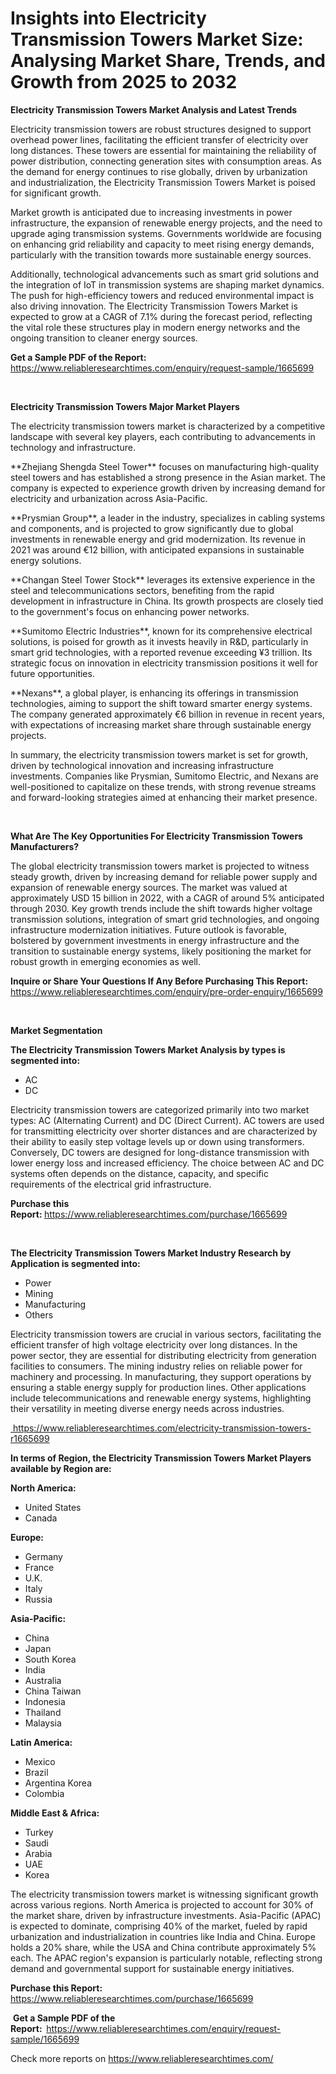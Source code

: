 <p><h1>Insights into Electricity Transmission Towers Market Size: Analysing Market Share, Trends, and Growth from 2025 to 2032</h1></p><p><strong>Electricity Transmission Towers Market Analysis and Latest Trends</strong></p>
<p><p>Electricity transmission towers are robust structures designed to support overhead power lines, facilitating the efficient transfer of electricity over long distances. These towers are essential for maintaining the reliability of power distribution, connecting generation sites with consumption areas. As the demand for energy continues to rise globally, driven by urbanization and industrialization, the Electricity Transmission Towers Market is poised for significant growth. </p><p>Market growth is anticipated due to increasing investments in power infrastructure, the expansion of renewable energy projects, and the need to upgrade aging transmission systems. Governments worldwide are focusing on enhancing grid reliability and capacity to meet rising energy demands, particularly with the transition towards more sustainable energy sources. </p><p>Additionally, technological advancements such as smart grid solutions and the integration of IoT in transmission systems are shaping market dynamics. The push for high-efficiency towers and reduced environmental impact is also driving innovation. The Electricity Transmission Towers Market is expected to grow at a CAGR of 7.1% during the forecast period, reflecting the vital role these structures play in modern energy networks and the ongoing transition to cleaner energy sources.</p></p>
<p><strong>Get a Sample PDF of the Report:&nbsp;</strong> <a href="https://www.reliableresearchtimes.com/enquiry/request-sample/1665699?utm_campaign=3088&utm_medium=2&utm_source=Github&utm_content=ia&utm_term=07042025&utm_id=electricity-transmission-towers">https://www.reliableresearchtimes.com/enquiry/request-sample/1665699</a></p>
<p>&nbsp;</p>
<p><strong>Electricity Transmission Towers Major Market Players</strong></p>
<p><p>The electricity transmission towers market is characterized by a competitive landscape with several key players, each contributing to advancements in technology and infrastructure.</p><p>**Zhejiang Shengda Steel Tower** focuses on manufacturing high-quality steel towers and has established a strong presence in the Asian market. The company is expected to experience growth driven by increasing demand for electricity and urbanization across Asia-Pacific.</p><p>**Prysmian Group**, a leader in the industry, specializes in cabling systems and components, and is projected to grow significantly due to global investments in renewable energy and grid modernization. Its revenue in 2021 was around €12 billion, with anticipated expansions in sustainable energy solutions. </p><p>**Changan Steel Tower Stock** leverages its extensive experience in the steel and telecommunications sectors, benefiting from the rapid development in infrastructure in China. Its growth prospects are closely tied to the government's focus on enhancing power networks.</p><p>**Sumitomo Electric Industries**, known for its comprehensive electrical solutions, is poised for growth as it invests heavily in R&D, particularly in smart grid technologies, with a reported revenue exceeding ¥3 trillion. Its strategic focus on innovation in electricity transmission positions it well for future opportunities.</p><p>**Nexans**, a global player, is enhancing its offerings in transmission technologies, aiming to support the shift toward smarter energy systems. The company generated approximately €6 billion in revenue in recent years, with expectations of increasing market share through sustainable energy projects.</p><p>In summary, the electricity transmission towers market is set for growth, driven by technological innovation and increasing infrastructure investments. Companies like Prysmian, Sumitomo Electric, and Nexans are well-positioned to capitalize on these trends, with strong revenue streams and forward-looking strategies aimed at enhancing their market presence.</p></p>
<p>&nbsp;</p>
<p><strong>What Are The Key Opportunities For Electricity Transmission Towers Manufacturers?</strong></p>
<p><p>The global electricity transmission towers market is projected to witness steady growth, driven by increasing demand for reliable power supply and expansion of renewable energy sources. The market was valued at approximately USD 15 billion in 2022, with a CAGR of around 5% anticipated through 2030. Key growth trends include the shift towards higher voltage transmission solutions, integration of smart grid technologies, and ongoing infrastructure modernization initiatives. Future outlook is favorable, bolstered by government investments in energy infrastructure and the transition to sustainable energy systems, likely positioning the market for robust growth in emerging economies as well.</p></p>
<p><strong>Inquire or Share Your Questions If Any Before Purchasing This Report:</strong> <a href="https://www.reliableresearchtimes.com/enquiry/pre-order-enquiry/1665699?utm_campaign=3088&utm_medium=2&utm_source=Github&utm_content=ia&utm_term=07042025&utm_id=electricity-transmission-towers">https://www.reliableresearchtimes.com/enquiry/pre-order-enquiry/1665699</a></p>
<p>&nbsp;</p>
<p><strong>Market Segmentation</strong></p>
<p><strong>The Electricity Transmission Towers Market Analysis by types is segmented into:</strong></p>
<p><ul><li>AC</li><li>DC</li></ul></p>
<p><p>Electricity transmission towers are categorized primarily into two market types: AC (Alternating Current) and DC (Direct Current). AC towers are used for transmitting electricity over shorter distances and are characterized by their ability to easily step voltage levels up or down using transformers. Conversely, DC towers are designed for long-distance transmission with lower energy loss and increased efficiency. The choice between AC and DC systems often depends on the distance, capacity, and specific requirements of the electrical grid infrastructure.</p></p>
<p><strong>Purchase this Report:&nbsp;</strong><a href="https://www.reliableresearchtimes.com/purchase/1665699?utm_campaign=3088&utm_medium=2&utm_source=Github&utm_content=ia&utm_term=07042025&utm_id=electricity-transmission-towers">https://www.reliableresearchtimes.com/purchase/1665699</a></p>
<p>&nbsp;</p>
<p><strong>The Electricity Transmission Towers Market Industry Research by Application is segmented into:</strong></p>
<p><ul><li>Power</li><li>Mining</li><li>Manufacturing</li><li>Others</li></ul></p>
<p><p>Electricity transmission towers are crucial in various sectors, facilitating the efficient transfer of high voltage electricity over long distances. In the power sector, they are essential for distributing electricity from generation facilities to consumers. The mining industry relies on reliable power for machinery and processing. In manufacturing, they support operations by ensuring a stable energy supply for production lines. Other applications include telecommunications and renewable energy systems, highlighting their versatility in meeting diverse energy needs across industries.</p></p>
<p><a href="https://www.reliableresearchtimes.com/electricity-transmission-towers-r1665699?utm_campaign=3088&utm_medium=2&utm_source=Github&utm_content=ia&utm_term=07042025&utm_id=electricity-transmission-towers">&nbsp;https://www.reliableresearchtimes.com/electricity-transmission-towers-r1665699</a></p>
<p><strong>In terms of Region, the Electricity Transmission Towers Market Players available by Region are:</strong></p>
<p>
    <p> <strong> North America: </strong>
        <ul>
            <li>United States</li>
            <li>Canada</li>
        </ul>
        </p> 
    <p> <strong> Europe: </strong>
        <ul>
            <li>Germany</li>
            <li>France</li>
            <li>U.K.</li>
            <li>Italy</li>
            <li>Russia</li>
        </ul>
        </p> 
    <p> <strong> Asia-Pacific: </strong>
        <ul>
            <li>China</li>
            <li>Japan</li>
            <li>South Korea</li>
            <li>India</li>
            <li>Australia</li>
            <li>China Taiwan</li>
            <li>Indonesia</li>
            <li>Thailand</li>
            <li>Malaysia</li>
        </ul>
        </p> 
    <p> <strong> Latin America: </strong>
        <ul>
            <li>Mexico</li>
            <li>Brazil</li>
            <li>Argentina Korea</li>
            <li>Colombia</li>
        </ul>
        </p> 
    <p> <strong> Middle East & Africa: </strong>
        <ul>
            <li>Turkey</li>
            <li>Saudi</li>
            <li>Arabia</li>
            <li>UAE</li>
            <li>Korea</li>
        </ul>
    </p>
    </p>
<p><p>The electricity transmission towers market is witnessing significant growth across various regions. North America is projected to account for 30% of the market share, driven by infrastructure investments. Asia-Pacific (APAC) is expected to dominate, comprising 40% of the market, fueled by rapid urbanization and industrialization in countries like India and China. Europe holds a 20% share, while the USA and China contribute approximately 5% each. The APAC region's expansion is particularly notable, reflecting strong demand and governmental support for sustainable energy initiatives.</p></p>
<p><strong>Purchase this Report: </strong><a href="https://www.reliableresearchtimes.com/purchase/1665699?utm_campaign=3088&utm_medium=2&utm_source=Github&utm_content=ia&utm_term=07042025&utm_id=electricity-transmission-towers">https://www.reliableresearchtimes.com/purchase/1665699</a></p>
<p>&nbsp;<strong>Get a Sample PDF of the Report:&nbsp;&nbsp;</strong><a href="https://www.reliableresearchtimes.com/enquiry/request-sample/1665699?utm_campaign=3088&utm_medium=2&utm_source=Github&utm_content=ia&utm_term=07042025&utm_id=electricity-transmission-towers">https://www.reliableresearchtimes.com/enquiry/request-sample/1665699</a></p>
<p><strong></strong></p>
<p>Check more reports on <a href="https://www.reliableresearchtimes.com/?utm_campaign=3088&utm_medium=2&utm_source=Github&utm_content=ia&utm_term=07042025&utm_id=electricity-transmission-towers">https://www.reliableresearchtimes.com/</a></p>